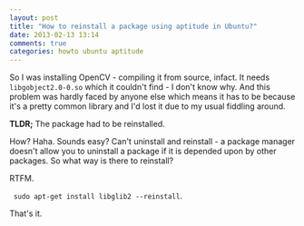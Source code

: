 ```yaml
---
layout: post
title: "How to reinstall a package using aptitude in Ubuntu?"
date: 2013-02-13 13:14
comments: true
categories: howto ubuntu aptitude
---
```


So I was installing OpenCV - compiling it from source, infact. It needs `libgobject2.0-0.so`
which it couldn't find - I don't know why. And this problem was hardly faced by anyone
else which means it has to be because it's a pretty common library and I'd lost
it due to my usual fiddling around.

**TLDR;** The package had to be reinstalled.
<!-- more -->


How? Haha. Sounds easy? Can't uninstall and reinstall - a package manager doesn't
allow you to uninstall a package if it is depended upon by other packages. So 
what way is there to reinstall? 

RTFM.

` sudo apt-get install libglib2 --reinstall`. 

That's it.
